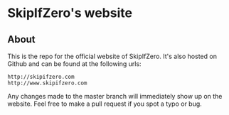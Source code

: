 # SkipIfZero's website

## About
This is the repo for the official website of SkipIfZero. It's also hosted on Github and can be found at the following urls:

	http://skipifzero.com
	http://www.skipifzero.com
	
Any changes made to the master branch will immediately show up on the website. Feel free to make a pull request if you spot a typo or bug.
